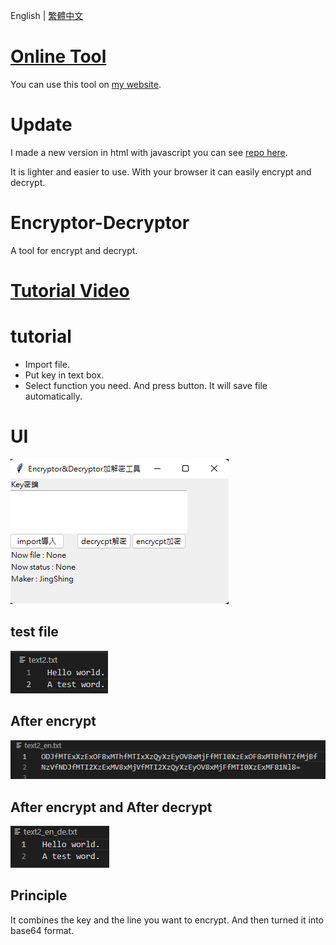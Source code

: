 English | [繁體中文](README_TCH.md)
# [Online Tool](https://jingshing.com/encrypt_decrypt/)
You can use this tool on [my website](https://jingshing.com/encrypt_decrypt/).

# Update
I made a new version in html with javascript you can see [repo here](https://github.com/JingShing/Encryptor-Decryptor-JS).

It is lighter and easier to use. With your browser it can easily encrypt and decrypt.

# Encryptor-Decryptor
A tool for encrypt and decrypt.

# [Tutorial Video](https://youtu.be/TyIL7XjMUaw?t=180)

# tutorial
* Import file.
* Put key in text box.
* Select function you need. And press button. It will save file automatically.

# UI
![UI](image/UI.png)

## test file
![test](image/test_word.png)

## After encrypt
![test encrypt](image/test_word_en.png)

## After encrypt and After decrypt
![test encrypt](image/test_word_en_de.png)

## Principle
It combines the key and the line you want to encrypt. And then turned it into base64 format.
